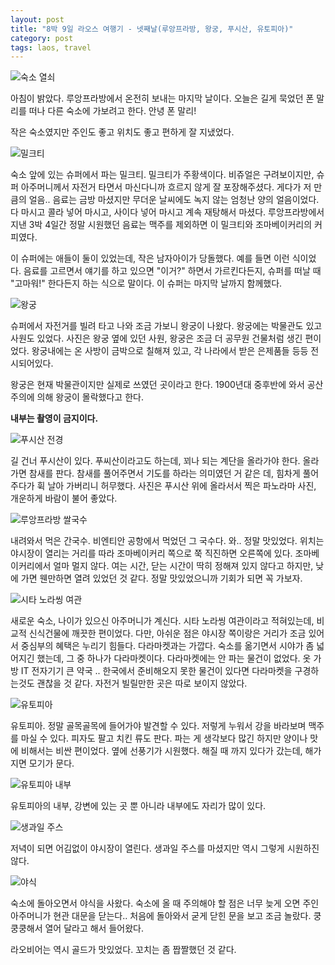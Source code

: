 ```yaml
---
layout: post
title: "8박 9일 라오스 여행기 - 넷째날(루앙프라방, 왕궁, 푸시산, 유토피아)"
category: post
tags: laos, travel
---
```


![숙소 열쇠](/images/2015-09-11/laos04-01.jpg)

아침이 밝았다. 루앙프라방에서 온전히 보내는 마지막 날이다. 오늘은 길게 묵었던 폰 말리를 떠나 다른 숙소에 가보려고 한다. 안녕 폰 말리!

작은 숙소였지만 주인도 좋고 위치도 좋고 편하게 잘 지냈었다.

![밀크티](/images/2015-09-11/laos04-02.jpg)


숙소 앞에 있는 슈퍼에서 파는 밀크티. 밀크티가 주황색이다. 비쥬얼은 구려보이지만, 슈퍼 아주머니께서 자전거 타면서 마신다니까 흐르지 않게 잘 포장해주셨다. 게다가 저 만큼의 얼음.. 음료는 금방 마셨지만 무더운 날씨에도 녹지 않는 엄청난 양의 얼음이었다. 다 마시고 콜라 넣어 마시고, 사이다 넣어 마시고 계속 재탕해서 마셨다. 루앙프라방에서 지낸 3박 4일간 정말 시원했던 음료는 맥주를 제외하면 이 밀크티와 조마베이커리의 커피였다.

이 슈퍼에는 애들이 둘이 있었는데, 작은 남자아이가 당돌했다. 예를 들면 이런 식이었다. 음료를 고르면서 얘기를 하고 있으면 "이거?" 하면서 가르킨다든지, 슈퍼를 떠날 때 "고마워!" 한다든지 하는 식으로 말이다. 이 슈퍼는 마지막 날까지 함께했다.

![왕궁](/images/2015-09-11/laos04-03.jpg)

슈퍼에서 자전거를 빌려 타고 나와 조금 가보니 왕궁이 나왔다. 왕궁에는 박물관도 있고 사원도 있었다. 사진은 왕궁 옆에 있던 사원, 왕궁은 조금 더 공무원 건물처럼 생긴 편이었다. 왕궁내에는 온 사방이 금박으로 칠해져 있고, 각 나라에서 받은 은제품들 등등 전시되어있다.

왕궁은 현재 박물관이지만 실제로 쓰였던 곳이라고 한다. 1900년대 중후반에 와서 공산주의에 의해 왕궁이 몰락했다고 한다.

**내부는 촬영이 금지이다.**

![푸시산 전경](/images/2015-09-11/laos04-04.jpg)

길 건너 푸시산이 있다. 푸씨산이라고도 하는데, 꾀나 되는 계단을 올라가야 한다. 올라가면 참새를 판다. 참새를 풀어주면서 기도를 하라는 의미였던 거 같은 데, 힘차게 풀어주다가 휙 날아 가버리니 허무했다. 사진은 푸시산 위에 올라서서 찍은 파노라마 사진, 개운하게 바람이 불어 좋았다.

![루앙프라방 쌀국수](/images/2015-09-11/laos04-05.jpg)

내려와서 먹은 간국수. 비엔티안 공항에서 먹었던 그 국수다. 와.. 정말 맛있었다. 위치는 야시장이 열리는 거리를 따라 조마베이커리 쪽으로 쭉 직진하면 오른쪽에 있다. 조마베이커리에서 얼마 멀지 않다. 여는 시간, 닫는 시간이 딱히 정해져 있지 않다고 하지만, 낮에 가면 웬만하면 열려 있었던 것 같다. 정말 맛있었으니까 기회가 되면 꼭 가보자.

![시타 노라씽 여관](/images/2015-09-11/laos04-06.jpg)

새로운 숙소, 나이가 있으신 아주머니가 계신다. 시타 노라씽 여관이라고 적혀있는데, 비교적 신식건물에 깨끗한 편이었다. 다만, 아쉬운 점은 야시장 쪽이랑은 거리가 조금 있어서 중심부의 혜택은 누리기 힘들다. 다라마켓과는 가깝다. 숙소를 옮기면서 시야가 좀 넓어지긴 했는데, 그 중 하나가 다라마켓이다. 다라마켓에는 안 파는 물건이 없었다. 옷 가방 IT 전자기기 큰 약국 .. 한국에서 준비해오지 못한 물건이 있다면 다라마켓을 구경하는것도 괜찮을 것 같다. 자전거 빌릴만한 곳은 따로 보이지 않았다.

![유토피아](/images/2015-09-11/laos04-07.jpg)

유토피아. 정말 골목골목에 들어가야 발견할 수 있다. 저렇게 누워서 강을 바라보며 맥주를 마실 수 있다. 피자도 팔고 치킨 류도 판다. 파는 게 생각보다 많긴 하지만 양이나 맛에 비해서는 비싼 편이었다. 옆에 선풍기가 시원했다. 해질 때 까지 있다가 갔는데, 해가 지면 모기가 문다.

![유토피아 내부](/images/2015-09-11/laos04-08.jpg)

유토피아의 내부, 강변에 있는 곳 뿐 아니라 내부에도 자리가 많이 있다.

![생과일 주스](/images/2015-09-11/laos04-09.jpg)

저녁이 되면 어김없이 야시장이 열린다. 생과일 주스를 마셨지만 역시 그렇게 시원하진 않다.

![야식](/images/2015-09-11/laos04-10.jpg)

숙소에 돌아오면서 야식을 사왔다. 숙소에 올 때 주의해야 할 점은 너무 늦게 오면 주인 아주머니가 현관 대문을 닫는다.. 처음에 돌아와서 굳게 닫힌 문을 보고 조금 놀랐다. 쿵쿵쿵해서 열어 달라고 해서 들어왔다.

라오비어는 역시 골드가 맛있었다. 꼬치는 좀 짭짤했던 것 같다.

